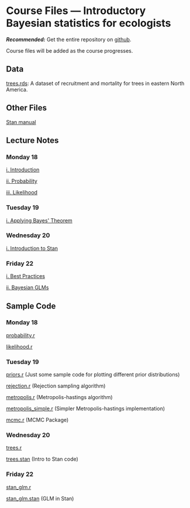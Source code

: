 # Course Files — Introductory Bayesian statistics for ecologists

***Recommended:*** Get the entire repository on [github](https://github.com/mtalluto/BayesCourseIGB2018).

Course files will be added as the course progresses.

## Data

[trees.rds](https://github.com/mtalluto/BayesCourseIGB2018/blob/master/data/trees.rds): A dataset of recruitment and mortality for trees in eastern North America.

## Other Files
[Stan manual](http://mc-stan.org/users/documentation/)

## Lecture Notes

### Monday 18

[i. Introduction](https://github.com/mtalluto/BayesCourseIGB2018/blob/master/lectures/18_monday/1_i_course_intro.pdf)

[ii. Probability](https://github.com/mtalluto/BayesCourseIGB2018/blob/master/lectures/18_monday/1_ii_probability.pdf)

[iii. Likelihood](https://github.com/mtalluto/BayesCourseIGB2018/blob/master/lectures/18_monday/1_iii_likelihood.pdf)


### Tuesday 19
[i. Applying Bayes' Theorem](https://github.com/mtalluto/BayesCourseIGB2018/blob/master/lectures/19_tuesday/2_i_applied_bayes.pdf)

### Wednesday 20
[i. Introduction to Stan](https://github.com/mtalluto/BayesCourseIGB2018/blob/master/lectures/20_wednesday/3_i_intro_stan.pdf)

### Friday 22
[i. Best Practices](https://github.com/mtalluto/BayesCourseIGB2018/blob/master/lectures/22_friday/4_i_mcmc_best_practices.pdf)

[ii. Bayesian GLMs](https://github.com/mtalluto/BayesCourseIGB2018/blob/master/lectures/22_friday/4_ii_bayesian_glms.pdf)

<!--
### Day 4
[i. Model Comparison](https://github.com/mtalluto/BayesCourseIGB2018/blob/master/lectures/day4/4_i_model_comparison.pdf)

### Day 5
[i. Laplace Approximation](https://github.com/mtalluto/BayesCourseIGB2018/blob/master/lectures/day5/5_i_laplace.pdf)
-->

## Sample Code

### Monday 18

[probability.r](https://github.com/mtalluto/BayesCourseIGB2018/blob/master/code/1_ii_probability.r)

[likelihood.r](https://github.com/mtalluto/BayesCourseIGB2018/blob/master/code/1_iii_likelihood.r)


### Tuesday 19
[priors.r](https://github.com/mtalluto/BayesCourseIGB2018/blob/master/code/2_i_i_priors.r) (Just some sample code for plotting different prior distributions)

[rejection.r](https://github.com/mtalluto/BayesCourseIGB2018/blob/master/code/2_i_ii_rejection.r) (Rejection sampling algorithm)

[metropolis.r](https://github.com/mtalluto/BayesCourseIGB2018/blob/master/code/2_i_iii_metropolis.r) (Metropolis-hastings algorithm)

[metropolis_simple.r](https://github.com/mtalluto/BayesCourseIGB2018/blob/master/code/2_iiia_metropolis_simple.r) (Simpler Metropolis-hastings implementation)

[mcmc.r](https://github.com/mtalluto/BayesCourseIGB2018/blob/master/code/2_i_iv_mcmc.R) 
(MCMC Package)

### Wednesday 20

[trees.r](https://github.com/mtalluto/BayesCourseIGB2018/blob/master/code/3_i_trees.r) 

[trees.stan](https://github.com/mtalluto/BayesCourseIGB2018/blob/master/code/3_i_trees.stan) (Intro to Stan code)

### Friday 22
[stan_glm.r](https://raw.githubusercontent.com/mtalluto/BayesCourseIGB/master/code/4_ii_stan_glm.r) 

[stan_glm.stan](hhttps://raw.githubusercontent.com/mtalluto/BayesCourseIGB/master/code/4_ii_stan_glm.stan) (GLM in Stan)


<!--
[regression_figs.r](https://github.com/mtalluto/BayesCourseIGB2018/blob/master/code/3_iii_regression_figs.r) (Code for regression slides)



### Day 5
[laplace.r](https://github.com/mtalluto/BayesCourseIGB2018/blob/master/code/5_i_laplace.r) (Negative Binomial Regression)

-->
